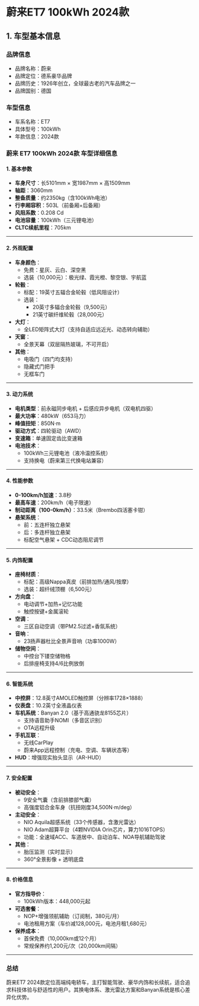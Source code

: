 
# 蔚来ET7 100kWh 2024款
## 1. 车型基本信息
### 品牌信息
- 品牌名称：蔚来
- 品牌定位：德系豪华品牌
- 品牌历史：1926年创立，全球最古老的汽车品牌之一
- 品牌国别：德国

### 车型信息
- 车系名称：ET7
- 具体型号：100kWh
- 年款信息：2024款

### 蔚来 ET7 100kWh 2024款 车型详细信息  

#### **1. 基本参数**  
- **车身尺寸**：长5101mm × 宽1987mm × 高1509mm  
- **轴距**：3060mm  
- **整备质量**：约2350kg（含100kWh电池）  
- **行李厢容积**：503L（前备厢+后备厢）  
- **风阻系数**：0.208 Cd  
- **电池容量**：100kWh（三元锂电池）  
- **CLTC续航里程**：705km  

---

#### **2. 外观配置**  
- **车身颜色**：  
  - 免费：星灰、云白、深空黑  
  - 选装（10,000元）：极光绿、霞光橙、黎空银、宇航蓝  
- **轮毂**：  
  - 标配：19英寸五辐合金轮毂（低风阻设计）  
  - 选装：  
    - 20英寸多辐合金轮毂（9,500元）  
    - 21英寸碳纤维轮毂（28,000元）  
- **大灯**：  
  - 全LED矩阵式大灯（支持自适应远近光、动态转向辅助）  
- **天窗**：  
  - 全景天幕（双层隔热玻璃，不可开启）  
- **其他**：  
  - 电吸门（四门均支持）  
  - 隐藏式门把手  
  - 无框车门  

---

#### **3. 动力系统**  
- **电机类型**：前永磁同步电机 + 后感应异步电机（双电机四驱）  
- **最大功率**：480kW（653马力）  
- **峰值扭矩**：850N·m  
- **驱动方式**：四轮驱动（AWD）  
- **变速箱**：单速固定齿比变速箱  
- **电池技术**：  
  - 100kWh三元锂电池（液冷温控系统）  
  - 支持换电（蔚来第三代换电站兼容）  

---

#### **4. 性能参数**  
- **0-100km/h加速**：3.8秒  
- **最高车速**：200km/h（电子限速）  
- **制动距离（100-0km/h）**：33.5米（Brembo四活塞卡钳）  
- **悬架系统**：  
  - 前：五连杆独立悬架  
  - 后：多连杆独立悬架  
  - 标配空气悬架 + CDC动态阻尼调节  

---

#### **5. 内饰配置**  
- **座椅材质**：  
  - 标配：高级Nappa真皮（前排加热/通风/按摩）  
  - 选装：超纤绒顶棚（6,500元）  
- **方向盘**：  
  - 电动调节+加热+记忆功能  
  - 触控按键+金属滚轮  
- **空调**：  
  - 三区自动空调（带PM2.5过滤+香氛系统）  
- **音响**：  
  - 23扬声器杜比全景声音响（功率1000W）  
- **储物空间**：  
  - 中控台下镂空储物格  
  - 后排座椅支持4/6比例放倒  

---

#### **6. 智能系统**  
- **中控屏**：12.8英寸AMOLED触控屏（分辨率1728×1888）  
- **仪表盘**：10.2英寸全液晶仪表  
- **车机系统**：Banyan 2.0（基于高通骁龙8155芯片）  
  - 支持语音助手NOMI（多音区识别）  
  - OTA远程升级  
- **手机互联**：  
  - 无线CarPlay  
  - 蔚来App远程控制（充电、空调、车辆状态等）  
- **HUD**：增强现实抬头显示（AR-HUD）  

---

#### **7. 安全配置**  
- **被动安全**：  
  - 9安全气囊（含前排膝部气囊）  
  - 高强度铝合金车身（抗扭刚度34,500N·m/deg）  
- **主动安全**：  
  - NIO Aquila超感系统（33个传感器，含激光雷达）  
  - NIO Adam超算平台（4颗NVIDIA Orin芯片，算力1016TOPS）  
  - 功能：全速域ACC、车道居中、自动泊车、NOA导航辅助驾驶  
- **其他**：  
  - 胎压监测（实时显示）  
  - 360°全景影像 + 透明底盘  

---

#### **8. 价格信息**  
- **官方指导价**：  
  - 100kWh版本：448,000元起  
- **可选套餐**：  
  - NOP+增强领航辅助（订阅制，380元/月）  
  - 电池租用方案（车价减128,000元，电池月租1,680元）  
- **保养成本**：  
  - 首保免费（10,000km或12个月）  
  - 常规保养约1,200元/次（20,000km间隔）  

---

### **总结**  
蔚来ET7 2024款定位高端纯电轿车，主打智能驾驶、豪华内饰和长续航，适合追求科技体验与舒适性的用户。其换电体系、激光雷达方案和Banyan系统是核心差异化优势。
